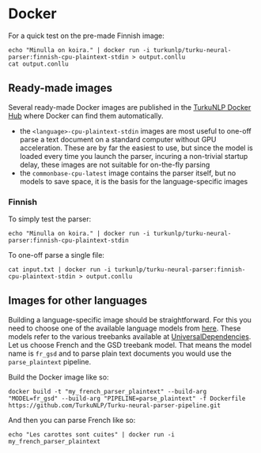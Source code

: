 # Docker

For a quick test on the pre-made Finnish image:

    echo "Minulla on koira." | docker run -i turkunlp/turku-neural-parser:finnish-cpu-plaintext-stdin > output.conllu
    cat output.conllu

## Ready-made images

Several ready-made Docker images are published in the [TurkuNLP Docker Hub](https://hub.docker.com/r/turkunlp/turku-neural-parser) where Docker can find them automatically.

* the `<language>-cpu-plaintext-stdin` images are most useful to one-off parse a text document on a standard computer without GPU acceleration. These are by far the easiest to use, but since the model is loaded every time you launch the parser, incuring a non-trivial startup delay, these images are not suitable for on-the-fly parsing
* the `commonbase-cpu-latest` image contains the parser itself, but no models to save space, it is the basis for the language-specific images

### Finnish

To simply test the parser:

    echo "Minulla on koira." | docker run -i turkunlp/turku-neural-parser:finnish-cpu-plaintext-stdin

To one-off parse a single file:

    cat input.txt | docker run -i turkunlp/turku-neural-parser:finnish-cpu-plaintext-stdin > output.conllu

## Images for other languages

Building a language-specific image should be straightforward. For this you need to choose one of the available language models from [here](http://bionlp-www.utu.fi/dep-parser-models/). These models refer to the various treebanks available at [UniversalDependencies](https://universaldependencies.org). Let us choose French and the GSD treebank model. That means the model name is `fr_gsd` and to parse plain text documents you would use the `parse_plaintext` pipeline.

Build the Docker image like so:

    docker build -t "my_french_parser_plaintext" --build-arg "MODEL=fr_gsd" --build-arg "PIPELINE=parse_plaintext" -f Dockerfile https://github.com/TurkuNLP/Turku-neural-parser-pipeline.git

And then you can parse French like so:

    echo "Les carottes sont cuites" | docker run -i my_french_parser_plaintext


